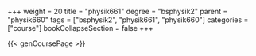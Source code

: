 +++
weight = 20
title = "physik661"
degree = "bsphysik2"
parent = "physik660"
tags = ["bsphysik2", "physik661", "physik660"]
categories = ["course"]
bookCollapseSection = false
+++

{{< genCoursePage >}}
